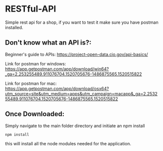 # RESTful-API
Simple rest api for a shop, if you want to test it make sure you have postman installed.
## Don't know what an API is?:

Beginner's guide to APIs:
https://project-open-data.cio.gov/api-basics/

Link for postman for windows:
https://app.getpostman.com/app/download/win64?_ga=2.253255489.911076704.1520705676-1486875565.1520515822

Link for postman for mac:
https://app.getpostman.com/app/download/osx64?utm_source=site&utm_medium=apps&utm_campaign=macapp&_ga=2.253255489.911076704.1520705676-1486875565.1520515822

## Once Downloaded:
Simply navigate to the main folder directory and initiate an npm install

```
npm install
```

this will install all the node modules needed for the application.


##
